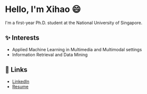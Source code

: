# Hello, I'm Xihao 😄

I'm a first-year Ph.D. student at the National University of Singapore.

## ✨ Interests

- Applied Machine Learning in Multimedia and Multimodal settings
- Information Retrieval and Data Mining

## 🔗 Links

- [LinkedIn](https://www.linkedin.com/in/xihaochen)
- [Resume](https://github.com/howtoosee/howtoosee/blob/master/Chen%20Xihao-Resume.pdf)

<!--
**howtoosee/howtoosee** is a ✨ _special_ ✨ repository because its `README.md` (this file) appears on your GitHub profile.

Here are some ideas to get you started:

- 🔭 I’m currently working on ...
- 🌱 I’m currently learning ...
- 👯 I’m looking to collaborate on ...
- 🤔 I’m looking for help with ...
- 💬 Ask me about ...
- 📫 How to reach me: ...
- 😄 Pronouns: ...
- ⚡ Fun fact: ...
-->
